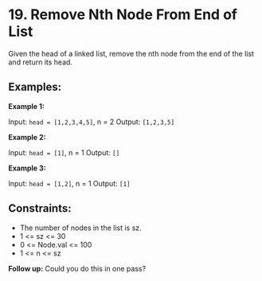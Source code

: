 # 19. Remove Nth Node From End of List

Given the head of a linked list, remove the nth node from the end of the list and return its head.

## Examples:

**Example 1:**

Input: `head = [1,2,3,4,5]`, n = 2
Output: `[1,2,3,5]`

**Example 2:**

Input: `head = [1]`, n = 1
Output: `[]`

**Example 3:**

Input: `head = [1,2]`, n = 1
Output: `[1]`

## Constraints:

- The number of nodes in the list is sz.
- 1 <= sz <= 30
- 0 <= Node.val <= 100
- 1 <= n <= sz

**Follow up:** Could you do this in one pass?